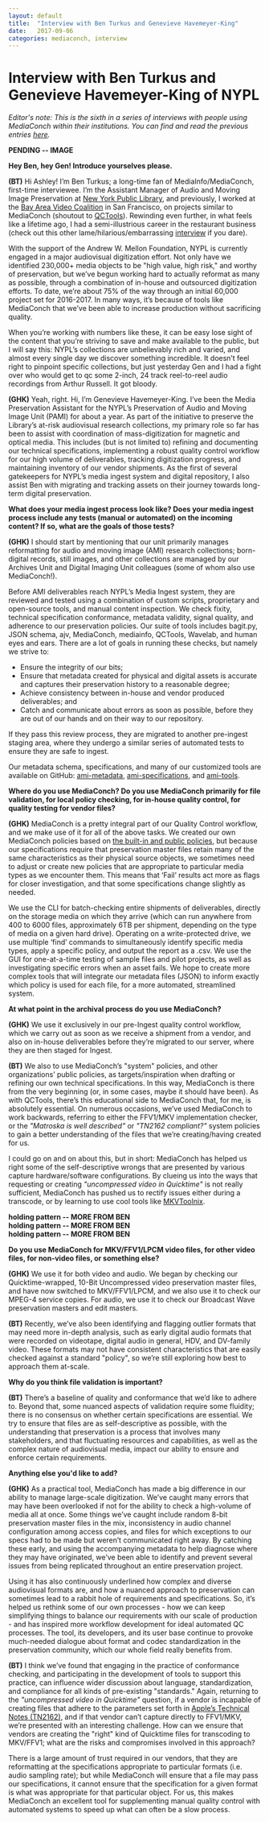 ```yaml
---
layout: default
title:  "Interview with Ben Turkus and Genevieve Havemeyer-King"
date:   2017-09-06
categories: mediaconch, interview
---
```


# Interview with Ben Turkus and Genevieve Havemeyer-King of NYPL

*Editor's note: This is the sixth in a series of interviews with people using MediaConch within their institutions. You can find and read the previous entries [here](https://mediaarea.net/MediaConch/blog.html).*  

<!-- ![](/MediaConch/images/bengen.png)   -->
**PENDING -- IMAGE**

**Hey Ben, hey Gen! Introduce yourselves please.**  

**(BT)** Hi Ashley! I’m Ben Turkus; a long-time fan of MediaInfo/MediaConch, first-time interviewee. I’m the Assistant Manager of Audio and Moving Image Preservation at [New York Public Library](http://nypl.org/), and previously, I worked at the [Bay Area Video Coalition](https://bavc.org/) in San Francisco, on projects similar to MediaConch (shoutout to [QCTools](https://bavc.org/preserve-media/preservation-tools)). Rewinding even further, in what feels like a lifetime ago, I had a semi-illustrious career in the restaurant business (check out this other lame/hilarious/embarrassing [interview](https://www.washingtonian.com/2008/09/08/kitchen-favorites-proofs-ben-turkus/) if you dare).

With the support of the Andrew W. Mellon Foundation, NYPL is currently engaged in a major audiovisual digitization effort. Not only have we identified 230,000+ media objects to be "high value, high risk," and worthy of preservation, but we’ve begun working hard to actually reformat as many as possible, through a combination of in-house and outsourced digitization efforts. To date, we’re about 75% of the way through an initial 60,000 project set for 2016-2017. In many ways, it’s because of tools like MediaConch that we’ve been able to increase production without sacrificing quality.

When you’re working with numbers like these, it can be easy lose sight of the content that you’re striving to save and make available to the public, but I will say this: NYPL’s collections are unbelievably rich and varied, and almost every single day we discover something incredible. It doesn’t feel right to pinpoint specific collections, but just yesterday Gen and I had a fight over who would get to qc some 2-inch, 24 track reel-to-reel audio recordings from Arthur Russell. It got bloody.


**(GHK)** Yeah, right. Hi, I’m Genevieve Havemeyer-King. I’ve been the Media Preservation Assistant for the NYPL’s  Preservation of Audio and Moving Image Unit (PAMI) for about a year. As part of the initiative to preserve the Library’s at-risk audiovisual research collections, my primary role so far has been to assist with coordination of mass-digitization for magnetic and optical media. This includes (but is not limited to) refining and documenting our technical specifications, implementing a robust quality control workflow for our high volume of deliverables, tracking digitization progress, and maintaining inventory of our vendor shipments. As the first of several gatekeepers for NYPL’s media ingest system and digital repository, I also assist Ben with migrating and tracking assets on their journey towards long-term digital preservation.

**What does your media ingest process look like? Does your media ingest process include any tests (manual or automated) on the incoming content? If so, what are the goals of those tests?**  

**(GHK)** I should start by mentioning that our unit primarily manages reformatting for audio and moving image (AMI) research collections; born-digital records, still images, and other collections are managed by our Archives Unit and Digital Imaging Unit colleagues (some of whom also use MediaConch!).

Before AMI deliverables reach NYPL’s Media Ingest system, they are reviewed and tested using a combination of custom scripts, proprietary and open-source tools, and manual content inspection. We check fixity, technical specification conformance, metadata validity, signal quality, and adherence to our preservation policies. Our suite of tools includes bagit.py, JSON schema, ajv, MediaConch, mediainfo, QCTools, Wavelab, and human eyes and ears. There are a lot of goals in running these checks, but namely we strive to:
* Ensure the integrity of our bits;  
* Ensure that metadata created for physical and digital assets is accurate and captures their preservation history to a reasonable degree;  
* Achieve consistency between in-house and vendor produced deliverables; and  
* Catch and communicate about errors as soon as possible, before they are out of our hands and on their way to our repository.  

If they pass this review process, they are migrated to another pre-ingest staging area, where they undergo a similar series of automated tests to ensure they are safe to ingest.

Our metadata schema, specifications, and many of our customized tools are available on GitHub: [ami-metadata](https://github.com/NYPL/ami-metadata), [ami-specifications](https://github.com/NYPL/ami-specifications), and [ami-tools](https://github.com/NYPL/ami-tools).


**Where do you use MediaConch? Do you use MediaConch primarily for file validation, for local policy checking, for in-house quality control, for quality testing for vendor files?**   

**(GHK)** MediaConch is a pretty integral part of our Quality Control workflow, and we make use of it for all of the above tasks. We created our own MediaConch policies based on [the built-in and public policies](https://mediaarea.net/MediaConchOnline/publicPolicies), but because our specifications require that preservation master files retain many of the same characteristics as their physical source objects, we sometimes need to adjust or create new policies that are appropriate to particular media types as we encounter them. This means that ‘Fail’ results act more as flags for closer investigation, and that some specifications change slightly as needed.

We use the CLI for batch-checking entire shipments of deliverables, directly on the storage media on which they arrive (which can run anywhere from 400 to 6000 files, approximately 6TB per shipment, depending on the type of media on a given hard drive). Operating on a write-protected drive, we use multiple ‘find’ commands to simultaneously identify specific media types, apply a specific policy, and output the report as a .csv. We use the GUI for one-at-a-time testing of sample files and pilot projects, as well as investigating specific errors when an asset fails. We hope to create more complex tools that will integrate our metadata files (JSON) to inform exactly which policy is used for each file, for a more automated, streamlined system.

**At what point in the archival process do you use MediaConch?**  


**(GHK)** We use it exclusively in our pre-Ingest quality control workflow, which we carry out as soon as we receive a shipment from a vendor, and also on in-house deliverables before they’re migrated to our server, where they are then staged for Ingest.

**(BT)** We also to use MediaConch’s "system" policies, and other organizations’ public policies, as targets/inspiration when drafting or refining our own technical specifications. In this way, MediaConch is there from the very beginning (or, in some cases, maybe it should have been). As with QCTools, there’s this educational side to MediaConch that, for me, is absolutely essential. On numerous occasions, we’ve used MediaConch to work backwards, referring to either the FFV1/MKV implementation checker, or the *"Matroska is well described"* or *"TN2162 compliant?"* system policies to gain a better understanding of the files that we’re creating/having created for us.  

I could go on and on about this, but in short: MediaConch has helped us right some of the self-descriptive wrongs that are presented by various capture hardware/software configurations. By clueing us into the ways that requesting or creating *"uncompressed video in Quicktime"* is not really sufficient, MediaConch has pushed us to rectify issues either during a transcode, or by learning to use cool tools like [MKVToolnix](https://mkvtoolnix.download/).

**holding pattern -- MORE FROM BEN**  
**holding pattern -- MORE FROM BEN**  
**holding pattern -- MORE FROM BEN**  

**Do you use MediaConch for MKV/FFV1/LPCM video files, for other video files, for non-video files, or something else?**  

**(GHK)** We use it for both video and audio. We began by checking our Quicktime-wrapped, 10-Bit Uncompressed video preservation master files, and have now switched to MKV/FFV1/LPCM, and we also use it to check our MPEG-4 service copies. For audio, we use it to check our Broadcast Wave preservation masters and edit masters.

**(BT)** Recently, we’ve also been identifying and flagging outlier formats that may need more in-depth analysis, such as early digital audio formats that were recorded on videotape, digital audio in general, HDV, and DV-family video. These formats may not have consistent characteristics that are easily checked against a standard "policy", so we’re still exploring how best to approach them at-scale.

**Why do you think file validation is important?**  

**(BT)** There’s a baseline of quality and conformance that we’d like to adhere to. Beyond that, some nuanced aspects of validation require some fluidity; there is no consensus on whether certain specifications are essential. We try to ensure that files are as self-descriptive as possible, with the understanding that preservation is a process that involves many stakeholders, and that fluctuating resources and capabilities, as well as the complex nature of audiovisual media, impact our ability to ensure and enforce certain requirements.

**Anything else you'd like to add?**  

**(GHK)**  As a practical tool, MediaConch has made a big difference in our ability to manage large-scale digitization. We’ve caught many errors that may have been overlooked if not for the ability to check a high-volume of media all at once. Some things we’ve caught include random 8-bit preservation master files in the mix, inconsistency in audio channel configuration among access copies, and files for which exceptions to our specs had to be made but weren’t communicated right away. By catching these early, and using the accompanying metadata to help diagnose where they may have originated, we’ve been able to identify and prevent several issues from being replicated throughout an entire preservation project.

Using it has also continuously underlined how complex and diverse audiovisual formats are, and how a nuanced approach to preservation can sometimes lead to a rabbit hole of requirements and specifications. So, it’s helped us rethink some of our own processes - how we can keep simplifying things to balance our requirements with our scale of production - and has inspired more workflow development for ideal automated QC processes. The tool, its developers, and its user base continue to provoke much-needed dialogue about format and codec standardization in the preservation community, which our whole field really benefits from.

**(BT)** I think we’ve found that engaging in the practice of conformance checking, and participating in the development of tools to support this practice, can influence wider discussion about language, standardization, and compliance for all kinds of pre-existing "standards." Again, returning to the *"uncompressed video in Quicktime"* question, if a vendor is incapable of creating files that adhere to the parameters set forth in [Apple’s Technical Notes (TN2162)](https://developer.apple.com/library/content/technotes/tn2162/_index.html), and if that vendor can’t capture directly to FFV1/MKV, we’re presented with an interesting challenge. How can we ensure that vendors are creating the "right" kind of Quicktime files for transcoding to MKV/FFV1; what are the risks and compromises involved in this approach?

There is a large amount of trust required in our vendors, that they are reformatting at the specifications appropriate to particular formats (i.e. audio sampling rate); but while MediaConch will ensure that a file may pass our specifications, it cannot ensure that the specification for a given format is what was appropriate for that particular object. For us, this makes MediaConch an excellent tool for supplementing manual quality control with automated systems to speed up what can often be a slow process.
